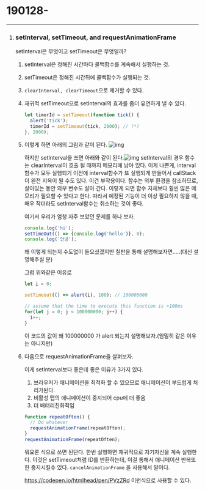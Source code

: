 # 190128-

------

1. ### setInterval, setTimeout, and requestAnimationFrame

   setInterval은 무엇이고 setTimeout은 무엇일까?

   1. setInterval은 정해진 시간마다 콜백함수를 계속해서 실행하는 것.

   2. setTimeout은 정해진 시간뒤에 콜백함수가 실행되는 것.

   3. `clearInterval, clearTimeout`으로 제거할 수 있다.

   4. 재귀적 setTimeout으로 setInterval의 효과를 좀더 유연하게 낼 수 있다.

      ```javascript
      let timerId = setTimeout(function tick() {
        alert('tick');
        timerId = setTimeout(tick, 2000); // (*)
      }, 2000);
      ```

   5. 이렇게 하면 아래의 그림과 같이 된다.
      ![img](https://javascript.info/article/settimeout-setinterval/settimeout-interval.png)

      하지만 setInterval을 쓰면 아래와 같이 된다.![img](https://javascript.info/article/settimeout-setinterval/setinterval-interval.png)
      setInterval의 경우 함수는 clearInterval이 호출 될 때까지 메모리에 남아 있다. 이게 나쁜게, interval함수가 모두 실행되기 이전에 interval함수가 또 실행되게 만들어서 callStack이 완전 지옥이 될 수도 있다.
      이건 부작용이다. 함수는 외부 환경을 참조하므로, 살아있는 동안 외부 변수도 살아 간다. 이렇게 되면 함수 자체보다 훨씬 많은 메모리가 필요할 수 있다고 한다. 따라서 예정된 기능이 더 이상 필요하지 않을 때, 매우 작더라도 setInterval함수는 취소하는 것이 좋다.

      여기서 우리가 엄청 자주 보았던 문제를 하나 보자.

      ```javascript
      console.log('hi');
      setTimeOut(() => {console.log('hello')}, 0);
      console.log('안녕');
      ```

      왜 이렇게 되는지 수도없이 들으셨겠지만 칠판을 통해 설명해보자면.....(대신 설명해주실 분)

      그럼 위와같은 이유로

      ```javascript
      let i = 0;
      
      setTimeout(() => alert(i), 100); // 100000000
      
      // assume that the time to execute this function is >100ms
      for(let j = 0; j < 100000000; j++) {
        i++;
      }
      ```

      이 코드의 값이 왜 100000000 가 alert 되는지 설명해보자.(엄밀히 같은 이유는 아니지만)

   6. 다음으로 requestAnimationFrame을 살펴보자.

      이게 setInterval보다 좋은데 좋은 이유가 3가지 있다.

      1. 브라우저가 애니메이션을 최적화 할 수 있으므로 애니메이션이 부드럽게 처리가된다.
      2. 비활성 탭의 애니메이션이 중지되어 cpu에 더 좋음
      3. 더 배터리친화적임

      ```javascript
      function repeatOften() {
        // Do whatever
        requestAnimationFrame(repeatOften);
      }
      requestAnimationFrame(repeatOften);
      ```

      뭐요론 식으로 쓰면 된단다. 한번 실행하면 재귀적으로 자기자신을 계속 실행한다.
      이것은 setTimeout처럼 ID를 반환하는데, 이걸 통해서 애니메이션 반복또한 중지시킬수 있다. `cancelAnimationFrame` 을 사용해서 말이다.

      https://codepen.io/htmlhead/pen/PVzZRd 이런식으로 사용할 수 있다.

      